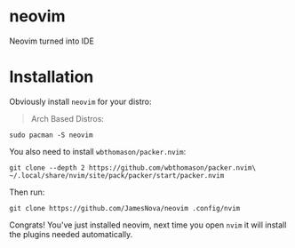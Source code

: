 # neovim
Neovim turned into IDE

# Installation
Obviously install `neovim` for your distro:
> Arch Based Distros:
```shell
sudo pacman -S neovim
```

You also need to install `wbthomason/packer.nvim`:
```shell
git clone --depth 2 https://github.com/wbthomason/packer.nvim\ ~/.local/share/nvim/site/pack/packer/start/packer.nvim
```

Then run:
```shell
git clone https://github.com/JamesNova/neovim .config/nvim
```

Congrats! You've just installed neovim, next time you open `nvim` it will install the plugins needed automatically.
